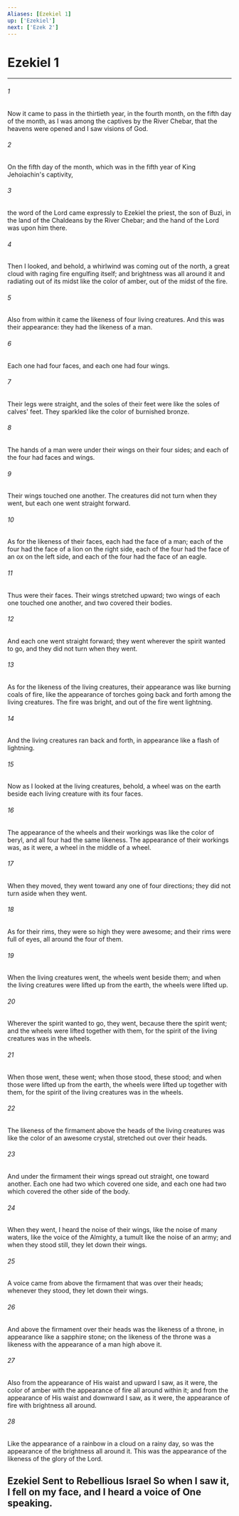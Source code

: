 ```yaml
---
Aliases: [Ezekiel 1]
up: ['Ezekiel']
next: ['Ezek 2']
---
```

# Ezekiel 1

***


###### 1 
Now it came to pass in the thirtieth year, in the fourth month, on the fifth day of the month, as I was among the captives by the River Chebar, that the heavens were opened and I saw visions of God. 

###### 2 
On the fifth day of the month, which was in the fifth year of King Jehoiachin's captivity, 

###### 3 
the word of the Lord came expressly to Ezekiel the priest, the son of Buzi, in the land of the Chaldeans by the River Chebar; and the hand of the Lord was upon him there. 

###### 4 
Then I looked, and behold, a whirlwind was coming out of the north, a great cloud with raging fire engulfing itself; and brightness was all around it and radiating out of its midst like the color of amber, out of the midst of the fire. 

###### 5 
Also from within it came the likeness of four living creatures. And this was their appearance: they had the likeness of a man. 

###### 6 
Each one had four faces, and each one had four wings. 

###### 7 
Their legs were straight, and the soles of their feet were like the soles of calves' feet. They sparkled like the color of burnished bronze. 

###### 8 
The hands of a man were under their wings on their four sides; and each of the four had faces and wings. 

###### 9 
Their wings touched one another. The creatures did not turn when they went, but each one went straight forward. 

###### 10 
As for the likeness of their faces, each had the face of a man; each of the four had the face of a lion on the right side, each of the four had the face of an ox on the left side, and each of the four had the face of an eagle. 

###### 11 
Thus were their faces. Their wings stretched upward; two wings of each one touched one another, and two covered their bodies. 

###### 12 
And each one went straight forward; they went wherever the spirit wanted to go, and they did not turn when they went. 

###### 13 
As for the likeness of the living creatures, their appearance was like burning coals of fire, like the appearance of torches going back and forth among the living creatures. The fire was bright, and out of the fire went lightning. 

###### 14 
And the living creatures ran back and forth, in appearance like a flash of lightning. 

###### 15 
Now as I looked at the living creatures, behold, a wheel was on the earth beside each living creature with its four faces. 

###### 16 
The appearance of the wheels and their workings was like the color of beryl, and all four had the same likeness. The appearance of their workings was, as it were, a wheel in the middle of a wheel. 

###### 17 
When they moved, they went toward any one of four directions; they did not turn aside when they went. 

###### 18 
As for their rims, they were so high they were awesome; and their rims were full of eyes, all around the four of them. 

###### 19 
When the living creatures went, the wheels went beside them; and when the living creatures were lifted up from the earth, the wheels were lifted up. 

###### 20 
Wherever the spirit wanted to go, they went, because there the spirit went; and the wheels were lifted together with them, for the spirit of the living creatures was in the wheels. 

###### 21 
When those went, these went; when those stood, these stood; and when those were lifted up from the earth, the wheels were lifted up together with them, for the spirit of the living creatures was in the wheels. 

###### 22 
The likeness of the firmament above the heads of the living creatures was like the color of an awesome crystal, stretched out over their heads. 

###### 23 
And under the firmament their wings spread out straight, one toward another. Each one had two which covered one side, and each one had two which covered the other side of the body. 

###### 24 
When they went, I heard the noise of their wings, like the noise of many waters, like the voice of the Almighty, a tumult like the noise of an army; and when they stood still, they let down their wings. 

###### 25 
A voice came from above the firmament that was over their heads; whenever they stood, they let down their wings. 

###### 26 
And above the firmament over their heads was the likeness of a throne, in appearance like a sapphire stone; on the likeness of the throne was a likeness with the appearance of a man high above it. 

###### 27 
Also from the appearance of His waist and upward I saw, as it were, the color of amber with the appearance of fire all around within it; and from the appearance of His waist and downward I saw, as it were, the appearance of fire with brightness all around. 

###### 28 
Like the appearance of a rainbow in a cloud on a rainy day, so was the appearance of the brightness all around it. This was the appearance of the likeness of the glory of the Lord.

## Ezekiel Sent to Rebellious Israel So when I saw it, I fell on my face, and I heard a voice of One speaking.
